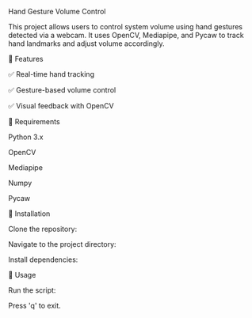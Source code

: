 Hand Gesture Volume Control 

This project allows users to control system volume using hand gestures detected via a webcam. It uses OpenCV, Mediapipe, and Pycaw to track hand landmarks and adjust volume accordingly.

🔹 Features

✅ Real-time hand tracking

✅ Gesture-based volume control

✅ Visual feedback with OpenCV

🔹 Requirements

Python 3.x

OpenCV

Mediapipe

Numpy

Pycaw

🔹 Installation

Clone the repository:

Navigate to the project directory:

Install dependencies:

🔹 Usage

Run the script:

Press 'q' to exit.

